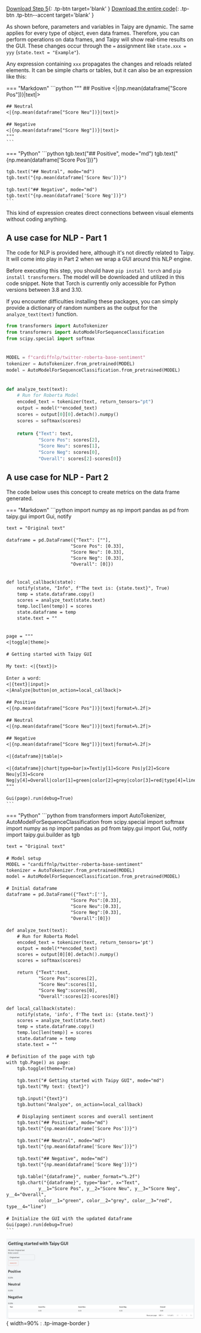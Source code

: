 [Download Step 5](./../src/step_05.zip){: .tp-btn target='blank' }
[Download the entire code](./../src/src.zip){: .tp-btn .tp-btn--accent target='blank' }



As shown before, parameters and variables in Taipy are dynamic. The same applies for every type
of object, even data frames. Therefore, you can perform operations on data frames, and Taipy
will show real-time results on the GUI. These changes occur through the `=` assignment like
`state.xxx = yyy` (`state.text = "Example"`).

Any expression containing `xxx` propagates the changes and reloads related
elements. It can be  simple charts or tables, but it can also be an expression like this:

=== "Markdown"
    ```python
    """
    ## Positive
    <|{np.mean(dataframe["Score Pos"])}|text|>

    ## Neutral
    <|{np.mean(dataframe["Score Neu"])}|text|>

    ## Negative
    <|{np.mean(dataframe["Score Neg"])}|text|>
    """
    ```
=== "Python"
    ```python
    tgb.text("## Positive", mode="md")
    tgb.text("{np.mean(dataframe['Score Pos'])}")
    
    tgb.text("## Neutral", mode="md")
    tgb.text("{np.mean(dataframe['Score Neu'])}")

    tgb.text("## Negative", mode="md")
    tgb.text("{np.mean(dataframe['Score Neg'])}")
    ```

This kind of expression creates direct connections between visual elements without coding anything.


## A use case for NLP - Part 1

The code for NLP is provided here, although it's not directly related to Taipy. It will come
into play in Part 2 when we wrap a GUI around this NLP engine.

Before executing this step, you should have `pip install torch` and `pip install transformers`.
The model will be downloaded and utilized in this code snippet. Note that Torch is currently
only accessible for Python versions between 3.8 and 3.10.

If you encounter difficulties installing these packages, you can simply provide a dictionary of
random numbers as the output for the `analyze_text(text)` function.


```python
from transformers import AutoTokenizer
from transformers import AutoModelForSequenceClassification
from scipy.special import softmax


MODEL = f"cardiffnlp/twitter-roberta-base-sentiment"
tokenizer = AutoTokenizer.from_pretrained(MODEL)
model = AutoModelForSequenceClassification.from_pretrained(MODEL)


def analyze_text(text):
    # Run for Roberta Model
    encoded_text = tokenizer(text, return_tensors="pt")
    output = model(**encoded_text)
    scores = output[0][0].detach().numpy()
    scores = softmax(scores)

    return {"Text": text,
            "Score Pos": scores[2],
            "Score Neu": scores[1],
            "Score Neg": scores[0],
            "Overall": scores[2]-scores[0]}
```

## A use case for NLP - Part 2

The code below uses this concept to create metrics on the data frame generated.

=== "Markdown"
    ```python
    import numpy as np
    import pandas as pd
    from taipy.gui import Gui, notify

    text = "Original text"

    dataframe = pd.DataFrame({"Text": [""],
                            "Score Pos": [0.33],
                            "Score Neu": [0.33],
                            "Score Neg": [0.33],
                            "Overall": [0]})


    def local_callback(state):
        notify(state, "Info", f"The text is: {state.text}", True)
        temp = state.dataframe.copy()
        scores = analyze_text(state.text)
        temp.loc[len(temp)] = scores
        state.dataframe = temp
        state.text = ""


    page = """
    <|toggle|theme|>

    # Getting started with Taipy GUI

    My text: <|{text}|>

    Enter a word:
    <|{text}|input|>
    <|Analyze|button|on_action=local_callback|>

    ## Positive
    <|{np.mean(dataframe["Score Pos"])}|text|format=%.2f|>

    ## Neutral
    <|{np.mean(dataframe["Score Neu"])}|text|format=%.2f|>

    ## Negative
    <|{np.mean(dataframe["Score Neg"])}|text|format=%.2f|>

    <|{dataframe}|table|>

    <|{dataframe}|chart|type=bar|x=Text|y[1]=Score Pos|y[2]=Score Neu|y[3]=Score Neg|y[4]=Overall|color[1]=green|color[2]=grey|color[3]=red|type[4]=line|>
    """

    Gui(page).run(debug=True)
    ```
=== "Python"
    ```python
    from transformers import AutoTokenizer, AutoModelForSequenceClassification
    from scipy.special import softmax
    import numpy as np
    import pandas as pd
    from taipy.gui import Gui, notify
    import taipy.gui.builder as tgb

    text = "Original text"

    # Model setup
    MODEL = "cardiffnlp/twitter-roberta-base-sentiment"
    tokenizer = AutoTokenizer.from_pretrained(MODEL)
    model = AutoModelForSequenceClassification.from_pretrained(MODEL)

    # Initial dataframe
    dataframe = pd.DataFrame({"Text":[''],
                            "Score Pos":[0.33],
                            "Score Neu":[0.33],
                            "Score Neg":[0.33],
                            "Overall":[0]})

    def analyze_text(text):
        # Run for Roberta Model
        encoded_text = tokenizer(text, return_tensors='pt')
        output = model(**encoded_text)
        scores = output[0][0].detach().numpy()
        scores = softmax(scores)
        
        return {"Text":text,
                "Score Pos":scores[2],
                "Score Neu":scores[1],
                "Score Neg":scores[0],
                "Overall":scores[2]-scores[0]}

    def local_callback(state):
        notify(state, 'info', f'The text is: {state.text}')
        scores = analyze_text(state.text)
        temp = state.dataframe.copy()
        temp.loc[len(temp)] = scores
        state.dataframe = temp
        state.text = ""

    # Definition of the page with tgb
    with tgb.Page() as page:
        tgb.toggle(theme=True)

        tgb.text("# Getting started with Taipy GUI", mode="md")
        tgb.text("My text: {text}")

        tgb.input("{text}")
        tgb.button("Analyze", on_action=local_callback)

        # Displaying sentiment scores and overall sentiment
        tgb.text("## Positive", mode="md")
        tgb.text("{np.mean(dataframe['Score Pos'])}")
        
        tgb.text("## Neutral", mode="md")
        tgb.text("{np.mean(dataframe['Score Neu'])}")

        tgb.text("## Negative", mode="md")
        tgb.text("{np.mean(dataframe['Score Neg'])}")

        tgb.table("{dataframe}", number_format="%.2f")
        tgb.chart("{dataframe}", type="bar", x="Text", 
                y__1="Score Pos", y__2="Score Neu", y__3="Score Neg", y__4="Overall",
                color__1="green", color__2="grey", color__3="red", type__4="line")

    # Initialize the GUI with the updated dataframe
    Gui(page).run(debug=True)
    ```


![Python expression](images/result.png){ width=90% : .tp-image-border }
